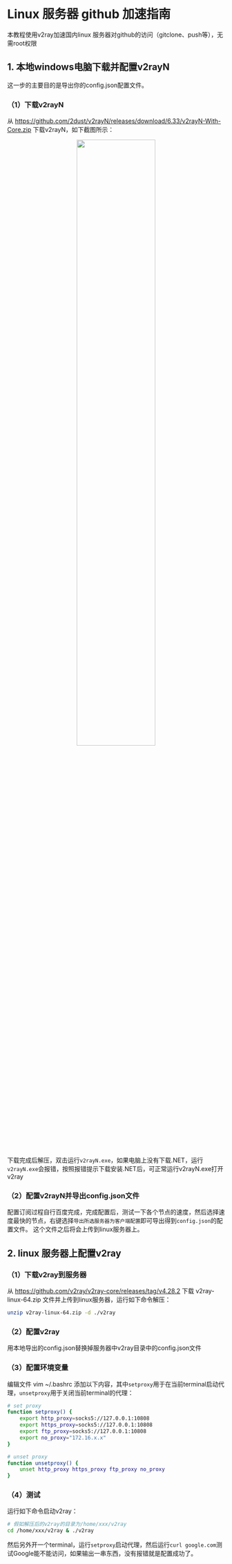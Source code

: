 # Linux 服务器 github 加速指南

本教程使用v2ray加速国内linux 服务器对github的访问（gitclone、push等），无需root权限

## 1. 本地windows电脑下载并配置v2rayN
这一步的主要目的是导出你的config.json配置文件。
### （1）下载v2rayN
从 https://github.com/2dust/v2rayN/releases/download/6.33/v2rayN-With-Core.zip 下载v2rayN，如下截图所示：
<div align="center">
<img src=https://github.com/Gwencong/GithubSpeed/assets/82023743/91ed6dc3-5772-44e4-8c8e-b24c2ae4b8ae width=60%> 
</div>

下载完成后解压，双击运行`v2rayN.exe`，如果电脑上没有下载.NET，运行`v2rayN.exe`会报错，按照报错提示下载安装.NET后，可正常运行v2rayN.exe打开v2ray

### （2）配置v2rayN并导出config.json文件
配置订阅过程自行百度完成，完成配置后，测试一下各个节点的速度，然后选择速度最快的节点，右键选择`导出所选服务器为客户端配置`即可导出得到`config.json`的配置文件。
这个文件之后将会上传到linux服务器上。

## 2. linux 服务器上配置v2ray
### （1）下载v2ray到服务器
从 https://github.com/v2ray/v2ray-core/releases/tag/v4.28.2 下载 v2ray-linux-64.zip 文件并上传到linux服务器，运行如下命令解压：
```bash
unzip v2ray-linux-64.zip -d ./v2ray
```

### （2）配置v2ray
用本地导出的config.json替换掉服务器中v2ray目录中的config.json文件

### （3）配置环境变量
编辑文件 vim ~/.bashrc 添加以下内容，其中`setproxy`用于在当前terminal启动代理，`unsetproxy`用于关闭当前terminal的代理：
```bash
# set proxy
function setproxy() {
    export http_proxy=socks5://127.0.0.1:10808
    export https_proxy=socks5://127.0.0.1:10808
    export ftp_proxy=socks5://127.0.0.1:10808
    export no_proxy="172.16.x.x"
}

# unset proxy
function unsetproxy() {
    unset http_proxy https_proxy ftp_proxy no_proxy
}
```
### （4）测试
运行如下命令启动v2ray：
```bash
# 假如解压后的v2ray的目录为/home/xxx/v2ray
cd /home/xxx/v2ray & ./v2ray
```

然后另外开一个terminal，运行`setproxy`启动代理，然后运行`curl google.com`测试Google能不能访问，如果输出一串东西，没有报错就是配置成功了。

